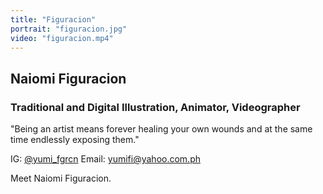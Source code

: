 ```yaml
---
title: "Figuracion"
portrait: "figuracion.jpg"
video: "figuracion.mp4"
---
```


## Naiomi Figuracion
### Traditional and Digital Illustration, Animator, Videographer

"Being an artist means forever healing your own wounds and at the same time endlessly exposing them."

IG: [@yumi_fgrcn](http://www.instagram.com/yumi_fgrcn)
Email: [yumifi@yahoo.com.ph](mailto:yumifi@yahoo.com.ph)

Meet Naiomi Figuracion.